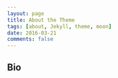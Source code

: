 ```yaml
---
layout: page
title: About the Theme
tags: [about, Jekyll, theme, moon]
date: 2016-03-21
comments: false
---
```



## Bio